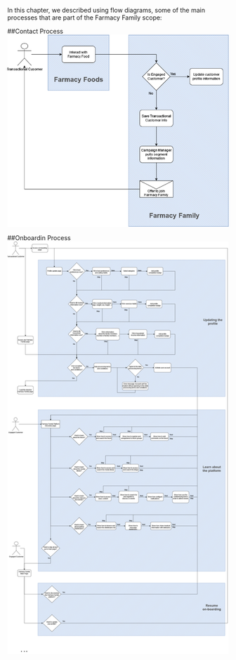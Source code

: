 In this chapter, we described using flow diagrams, some of the main processes that are part of the Farmacy Family scope:

##Contact Process
![image](../files/ContactProcess.png)

##Onboardin Process
![image](../files/OnboardingProcess.png)
